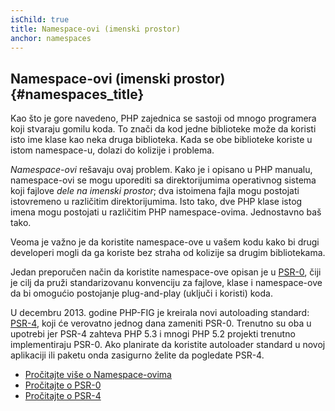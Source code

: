 ```yaml
---
isChild: true
title: Namespace-ovi (imenski prostor)
anchor: namespaces
---
```


## Namespace-ovi (imenski prostor) {#namespaces_title}

Kao što je gore navedeno, PHP zajednica se sastoji od mnogo programera koji stvaraju gomilu koda. To znači da kod jedne
biblioteke može da koristi isto ime klase kao neka druga biblioteka. Kada se obe biblioteke koriste u istom namespace-u,
dolazi do kolizije i problema.

_Namespace-ovi_ rešavaju ovaj problem. Kako je i opisano u PHP manualu, namespace-ovi se mogu uporediti sa
direktorijumima operativnog sistema koji fajlove _dele na imenski prostor_; dva istoimena fajla mogu postojati istovremeno u
različitim direktorijumima. Isto tako, dve PHP klase istog imena mogu postojati u različitim PHP namespace-ovima. Jednostavno
baš tako.

Veoma je važno je da koristite namespace-ove u vašem kodu kako bi drugi developeri mogli da ga koriste bez straha od kolizije sa drugim bibliotekama.

Jedan preporučen način da koristite namespace-ove opisan je u [PSR-0][psr0], čiji je cilj da pruži standarizovanu konvenciju
za fajlove, klase i namespace-ove da bi omogućio postojanje plug-and-play (uključi i koristi) koda.

U decembru 2013. godine PHP-FIG je kreirala novi autoloading standard: [PSR-4][psr4], koji će verovatno jednog dana zameniti
PSR-0. Trenutno su oba u upotrebi jer PSR-4 zahteva PHP 5.3 i mnogi PHP 5.2 projekti trenutno implementiraju PSR-0. Ako
planirate da koristite autoloader standard u novoj aplikaciji ili paketu onda zasigurno želite da pogledate PSR-4.

* [Pročitajte više o Namespace-ovima][namespaces]
* [Pročitajte o PSR-0][psr0]
* [Pročitajte o PSR-4][psr4]

[namespaces]: http://php.net/manual/en/language.namespaces.php
[psr0]: https://github.com/php-fig/fig-standards/blob/master/accepted/PSR-0.md
[psr4]: https://github.com/php-fig/fig-standards/blob/master/accepted/PSR-4-autoloader.md
